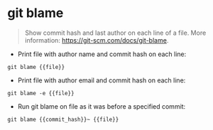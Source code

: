 # git blame

> Show commit hash and last author on each line of a file.
> More information: <https://git-scm.com/docs/git-blame>.

- Print file with author name and commit hash on each line:

`git blame {{file}}`

- Print file with author email and commit hash on each line:

`git blame -e {{file}}`

- Run git blame on file as it was before a specified commit:

`git blame {{commit_hash}}~ {{file}}`
